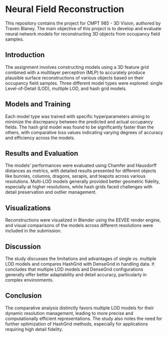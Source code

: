 # Neural Field Reconstruction

This repository contains the project for CMPT 985 - 3D Vision, authored by Traven Blaney. The main objective of this project is to develop and evaluate neural network models for reconstructing 3D objects from occupancy field samples.

## Introduction

The assignment involves constructing models using a 3D feature grid combined with a multilayer perceptron (MLP) to accurately produce plausible surface reconstructions of various objects based on their occupancy field samples. Three different model types were explored: single Level-of-Detail (LOD), multiple LOD, and hash grid models.

## Models and Training

Each model type was trained with specific hyperparameters aiming to minimize the discrepancy between the predicted and actual occupancy fields. The hash grid model was found to be significantly faster than the others, with comparative loss values indicating varying degrees of accuracy and efficiency across the models.

## Results and Evaluation

The models' performances were evaluated using Chamfer and Hausdorff distances as metrics, with detailed results presented for different objects like bunnies, columns, dragons, serapis, and teapots across various resolutions. Multi-LOD models generally provided better geometric fidelity, especially at higher resolutions, while hash grids faced challenges with detail preservation and outlier management.

## Visualizations

Reconstructions were visualized in Blender using the EEVEE render engine, and visual comparisons of the models across different resolutions were included in the submission.

## Discussion

The study discusses the limitations and advantages of single vs. multiple LOD models and compares HashGrid with DenseGrid in handling data. It concludes that multiple LOD models and DenseGrid configurations generally offer better adaptability and detail accuracy, particularly in complex environments.

## Conclusion

The comparative analysis distinctly favors multiple LOD models for their dynamic resolution management, leading to more precise and computationally efficient representations. The study also notes the need for further optimization of HashGrid methods, especially for applications requiring high detail fidelity.
